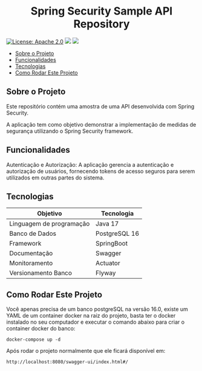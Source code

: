 <p align="center">
  <h1 align="center">Spring Security Sample API Repository</h1>
</p>

<p align="center">

[![License: Apache 2.0](https://img.shields.io/badge/License-Apache%202.0-blue.svg)](https://opensource.org/licenses/Apache-2.0)
<img src="https://img.shields.io/badge/Version-1.0.0-brightgreen.svg"/>
<img src="https://img.shields.io/badge/PRs-welcome-brightgreen.svg"/>
</p>


- [Sobre o Projeto](#sobre-o-projeto)
- [Funcionalidades](#funcionalidades)
- [Tecnologias](#tecnologias)
- [Como Rodar Este Projeto](#como-rodar-este-projeto)

## Sobre o Projeto
<p>  Este repositório contém uma amostra de uma API desenvolvida com Spring Security.</p>
<p>A aplicação tem como objetivo demonstrar a implementação de medidas de segurança utilizando o Spring Security framework.</p>

## Funcionalidades
Autenticação e Autorização: A aplicação gerencia a autenticação e autorização de usuários, fornecendo tokens de acesso seguros para serem utilizados em outras partes do sistema.


## Tecnologias

| Objetivo | Tecnologia |
| ------ | ------ |
| Linguagem de programação | Java 17 |
| Banco de Dados | PostgreSQL 16 |
| Framework | SpringBoot  |
| Documentação | Swagger  |
| Monitoramento | Actuator  |
| Versionamento Banco | Flyway  |

## Como Rodar Este Projeto
Você apenas precisa de um banco postgreSQL na versão 16.0, existe um YAML de um container docker na raiz do projeto,
basta ter o docker instalado no seu computador e executar o comando abaixo para criar o container docker do banco:
````docker
docker-compose up -d
````
Após rodar o projeto normalmente que ele ficará disponível em:

``` Swagger
http://localhost:8080/swagger-ui/index.html#/
```